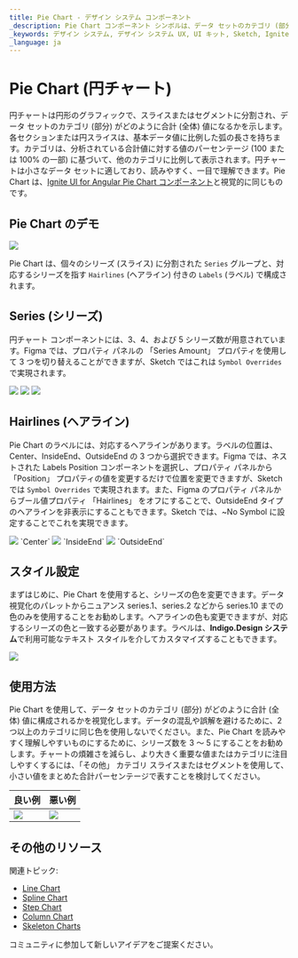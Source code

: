 ```yaml
---
title: Pie Chart - デザイン システム コンポーネント
_description: Pie Chart コンポーネント シンボルは、データ セットのカテゴリ (部分) がどのように合計 (全体) 値に構成されるかを示す部分対全体のチャートです。
_keywords: デザイン システム, デザイン システム UX, UI キット, Sketch, Ignite UI for Angular, Sketch to Angular, Angular, Angular デザイン システム, Sketch からコードをエクスポート, Angular 用のデザイン キット, Sketch HTML, Sketch to HTML, Sketch UI キット, Figma, Figma to Angular, Figma からコードをエクスポート, Figma to HTML, Figma UI キット
_language: ja
---
```


# Pie Chart (円チャート)
円チャートは円形のグラフィックで、スライスまたはセグメントに分割され、データ セットのカテゴリ (部分) がどのように合計 (全体) 値になるかを示します。各セクションまたは円スライスは、基本データ値に比例した弧の長さを持ちます。カテゴリは、分析されている合計値に対する値のパーセンテージ (100 または 100% の一部) に基づいて、他のカテゴリに比例して表示されます。円チャートは小さなデータ セットに適しており、読みやすく、一目で理解できます。Pie Chart は、[Ignite UI for Angular Pie Chart コンポーネント](https://jp.infragistics.com/products/ignite-ui-angular/angular/components/charts/types/pie-chart.html)と視覚的に同じものです。

## Pie Chart のデモ

<img class="responsive-img" src="../images/pie_chart_demo.png" srcset="../images/pie_chart_demo@2x.png 2x" />

Pie Chart は、個々のシリーズ (スライス) に分割された `Series` グループと、対応するシリーズを指す `Hairlines` (ヘアライン) 付きの `Labels` (ラベル) で構成されます。

## Series (シリーズ)

円チャート コンポーネントには、3、4、および 5 シリーズ数が用意されています。Figma では、プロパティ パネルの 「Series Amount」 プロパティを使用して 3 つを切り替えることができますが、Sketch ではこれは `Symbol Overrides` で実現されます。

<img class="responsive-img" src="../images/pie_chart_series3.png" srcset="../images/pie_chart_series3@2x.png 2x" />
<img class="responsive-img" src="../images/pie_chart_series4.png" srcset="../images/pie_chart_series4@2x.png 2x" />
<img class="responsive-img" src="../images/pie_chart_series5.png" srcset="../images/pie_chart_series5@2x.png 2x" />

## Hairlines (ヘアライン)

Pie Chart のラベルには、対応するヘアラインがあります。ラベルの位置は、Center、InsideEnd、OutsideEnd の 3 つから選択できます。Figma では、ネストされた Labels Position コンポーネントを選択し、プロパティ パネルから 「Position」 プロパティの値を変更するだけで位置を変更できますが、Sketch では `Symbol Overrides` で実現されます。また、Figma のプロパティ パネルからブール値プロパティ 「Hairlines」 をオフにすることで、OutsideEnd タイプのヘアラインを非表示にすることもできます。Sketch では、~No Symbol に設定することでこれを実現できます。

<img class="responsive-img" src="../images/pie_chart_labels_center.png" srcset="../images/pie_chart_labels_center@2x.png 2x" />
`Center`
<img class="responsive-img" src="../images/pie_chart_labels_insideend.png" srcset="../images/pie_chart_labels_insideend@2x.png 2x" />
`InsideEnd`
<img class="responsive-img" src="../images/pie_chart_labels_outsideend.png" srcset="../images/pie_chart_labels_outsideend@2x.png 2x" />
`OutsideEnd`

## スタイル設定 

まずはじめに、Pie Chart を使用すると、シリーズの色を変更できます。データ視覚化のパレットからニュアンス series.1、series.2 などから series.10 までの色のみを使用することをお勧めします。ヘアラインの色も変更できますが、対応するシリーズの色と一致する必要があります。ラベルは、**Indigo.Design システム**で利用可能なテキスト スタイルを介してカスタマイズすることもできます。

<img class="responsive-img" src="../images/pie_chart_styling.png" srcset="../images/pie_chart_styling@2x.png 2x" />

## 使用方法

Pie Chart を使用して、データ セットのカテゴリ (部分) がどのように合計 (全体) 値に構成されるかを視覚化します。データの混乱や誤解を避けるために、2 つ以上のカテゴリに同じ色を使用しないでください。また、Pie Chart を読みやすく理解しやすいものにするために、シリーズ数を 3 ～ 5 にすることをお勧めします。チャートの煩雑さを減らし、より大きく重要な値またはカテゴリに注目しやすくするには、「その他」 カテゴリ スライスまたはセグメントを使用して、小さい値をまとめた合計パーセンテージで表すことを検討してください。

| 良い例                                                                         | 悪い例                                                                         |
| -------------------------------------------------------------------------- | ------------------------------------------------------------------------------ |
| <img class="responsive-img" src="../images/pie_chart_do.png" srcset="../images/pie_chart_do@2x.png 2x" /> | <img class="responsive-img" src="../images/pie_chart_dont.png" srcset="../images/pie_chart_dont@2x.png 2x" /> |

## その他のリソース

関連トピック:

- [Line Chart](line-chart.md)
- [Spline Chart](spline-chart.md)
- [Step Chart](step-chart.md)
- [Column Chart](column-chart.md)
- [Skeleton Charts](skeleton-charts.md)
  <div class="divider--half"></div>

コミュニティに参加して新しいアイデアをご提案ください。
